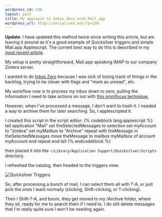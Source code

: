 ```yaml
--- 
wordpress_id: 238
layout: post
title: My approach to Inbox Zero with Mail.app
wordpress_url: http://serialized.net/?p=238
---
```


**Update**: I have updated this method twice since writing this article, but am leaving it around as it's a good example of Quicksilver triggers and simple Mail.app Applescript. The current best way to do this is described in my [most recent article](/2010/09/up-up-updated-inbox-zero-with-mail-app-technique/).


My setup is pretty straightforward, Mail.app speaking IMAP to our company Zimbra server.

I wanted to do [Inbox Zero](http://www.43folders.com/izero) because I was sick of losing track of things in the backlog, trying to be clever with flags and "mark as unread", etc.

My workflow now is to process my inbox down to zero, pulling the information I need to take actions on out with [this omnifocus technique.](http://www.earth2adam.com/omnifocus-gtd-actions-from-mail-redux/)

However, when I've processed a message, I don't want to trash it. I needed a way to archive them for later searching. So, I applescripted it.

I created this script in the script editor:
{% codeblock lang:applescript %}
    tell application "Mail"
        set theSelectedMessages to selection
        set myAccount to "zimbra"
        set myMailbox to "Archive"
        repeat with theMessage in theSelectedMessages
            move theMessage to mailbox myMailbox of account myAccount
        end repeat
    end tell
{% endcodeblock %}

then placed it into the `~/Library/Application Support/Quicksilver/Scripts` directory.

I refreshed the catalog, then headed to the triggers view.

![Quicksilver Triggers](/images/triggers.jpg)

So, after processing a bunch of mail, I can select them all with ?-A, or just pick the ones I want normally (clicking, Shift-clicking, or ?-clicking).

Then I Shift-?-A, and boom, they get moved to my /Archive folder, where they sit, ready for me to search them if I need to. I do still delete messages that I'm really quite sure I won't be needing again.
